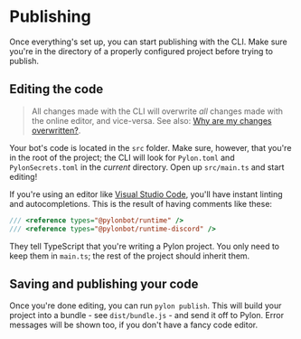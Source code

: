 # Publishing

Once everything's set up, you can start publishing with the CLI. Make sure you're in the directory of a properly configured project before trying to publish.

## Editing the code

> All changes made with the CLI will overwrite _all_ changes made with the online editor, and vice-versa. See also: [Why are my changes overwritten?](./publishing__changes_overwritten.md).

Your bot's code is located in the `src` folder. Make sure, however, that you're in the root of the project; the CLI will look for `Pylon.toml` and `PylonSecrets.toml` in the _current_ directory. Open up `src/main.ts` and start editing!

If you're using an editor like [Visual Studio Code](https://code.visualstudio.com), you'll have instant linting and autocompletions. This is the result of having comments like these:

```ts
/// <reference types="@pylonbot/runtime" />
/// <reference types="@pylonbot/runtime-discord" />
```

They tell TypeScript that you're writing a Pylon project. You only need to keep them in `main.ts`; the rest of the project should inherit them.

## Saving and publishing your code

Once you're done editing, you can run `pylon publish`. This will build your project into a bundle - see `dist/bundle.js` - and send it off to Pylon. Error messages will be shown too, if you don't have a fancy code editor.
